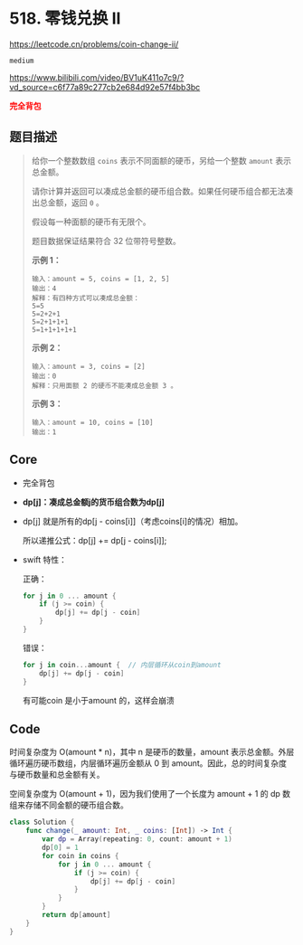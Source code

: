 # 518. 零钱兑换 II

https://leetcode.cn/problems/coin-change-ii/

`medium`

https://www.bilibili.com/video/BV1uK411o7c9/?vd_source=c6f77a89c277cb2e684d92e57f4bb3bc

**<font color=red>完全背包</font>**

## 题目描述

> 给你一个整数数组 `coins` 表示不同面额的硬币，另给一个整数 `amount` 表示总金额。
>
> 请你计算并返回可以凑成总金额的硬币组合数。如果任何硬币组合都无法凑出总金额，返回 `0` 。
>
> 假设每一种面额的硬币有无限个。 
>
> 题目数据保证结果符合 32 位带符号整数。
>
>  
>
> 
>
> **示例 1：**
>
> ```
> 输入：amount = 5, coins = [1, 2, 5]
> 输出：4
> 解释：有四种方式可以凑成总金额：
> 5=5
> 5=2+2+1
> 5=2+1+1+1
> 5=1+1+1+1+1
> ```
>
> **示例 2：**
>
> ```
> 输入：amount = 3, coins = [2]
> 输出：0
> 解释：只用面额 2 的硬币不能凑成总金额 3 。
> ```
>
> **示例 3：**
>
> ```
> 输入：amount = 10, coins = [10] 
> 输出：1
> ```

## Core

- 完全背包

- **dp[j]：凑成总金额j的货币组合数为dp[j]**

- dp[j] 就是所有的dp[j - coins[i]]（考虑coins[i]的情况）相加。

  所以递推公式：dp[j] += dp[j - coins[i]];

- swift 特性：

  正确：

  ```swift
  for j in 0 ... amount {
      if (j >= coin) {
          dp[j] += dp[j - coin]
      }
  }
  ```

  错误：

  ```swift
  for j in coin...amount {  // 内层循环从coin到amount
      dp[j] += dp[j - coin]
  }
  ```

  有可能coin 是小于amount 的，这样会崩溃

## Code

时间复杂度为 O(amount * n)，其中 n 是硬币的数量，amount 表示总金额。外层循环遍历硬币数组，内层循环遍历金额从 0 到 amount。因此，总的时间复杂度与硬币数量和总金额有关。

空间复杂度为 O(amount + 1)，因为我们使用了一个长度为 amount + 1 的 dp 数组来存储不同金额的硬币组合数。

```swift
class Solution {
    func change(_ amount: Int, _ coins: [Int]) -> Int {
        var dp = Array(repeating: 0, count: amount + 1)
        dp[0] = 1
        for coin in coins {
            for j in 0 ... amount {
                if (j >= coin) {
                    dp[j] += dp[j - coin]
                }
            }
        }
        return dp[amount]
    }
}

```













